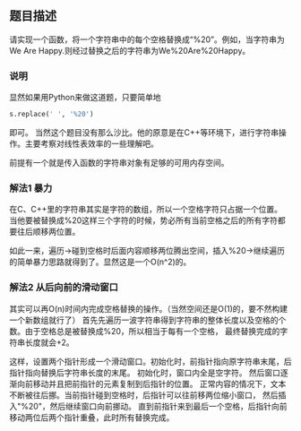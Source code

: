 ## 题目描述
请实现一个函数，将一个字符串中的每个空格替换成“%20”。例如，当字符串为We Are Happy.则经过替换之后的字符串为We%20Are%20Happy。

### 说明
显然如果用Python来做这道题，只要简单地
```python
s.replace(' ', '%20')
```
即可。
当然这个题目没有那么沙比。他的原意是在C++等环境下，进行字符串操作。主要考察对线性表效率的一些理解吧。

前提有一个就是传入函数的字符串对象有足够的可用内存空间。

### 解法1 暴力
在C、C++里的字符串其实是字符的数组，所以一个空格字符只占据一个位置。
当他要被替换成%20这样三个字符的时候，势必所有当前空格之后的所有字符都要往后顺移两位置。

如此一来，遍历->碰到空格时后面内容顺移两位腾出空间，插入%20->继续遍历
的简单暴力思路就得到了。显然这是一个O(n^2)的。

### 解法2 从后向前的滑动窗口
其实可以再O(n)时间内完成空格替换的操作。（当然空间还是O(1)的，要不然构建一个新数组就行了）
首先先遍历一波字符串得到字符串的整体长度以及空格的个数。由于空格总是被替换成%20，所以相当于每有一个空格，
最终替换完成的字符串长度就会+2。

这样，设置两个指针形成一个滑动窗口。初始化时，前指针指向原字符串末尾，后指针指向替换后字符串长度的末尾。
初始化时，窗口内全是空字符。
然后窗口逐渐向前移动并且把前指针的元素复制到后指针的位置。
正常内容的情况下，文本不断被往后挪。当前指针碰到空格时，后指针可以往前移两位缩小窗口，
然后插入"%20"，然后继续窗口向前挪动。
直到前指针来到最后一个空格，后指针向前移动两位后两个指针重叠，此时所有替换完成。

